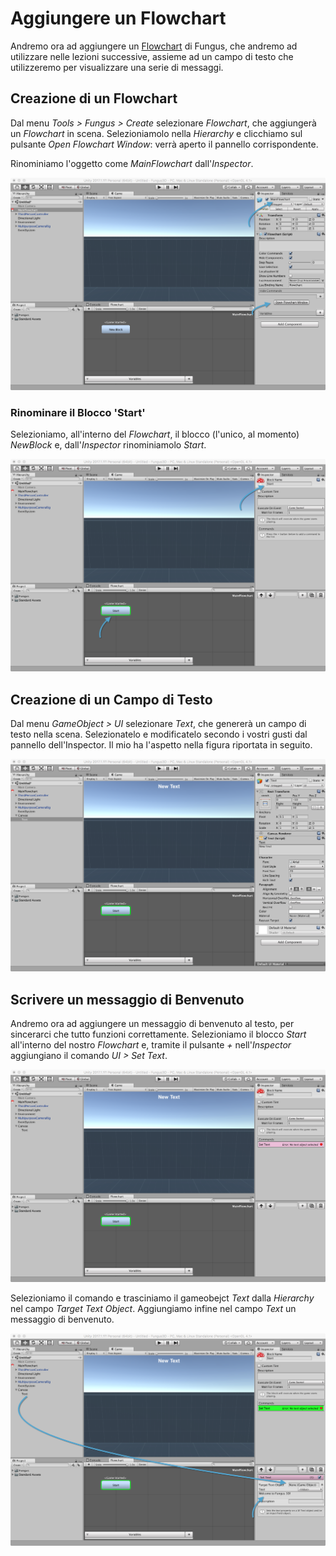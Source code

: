# Aggiungere un Flowchart

Andremo ora ad aggiungere un [Flowchart](http://files.snozbot.com/games/fungus/docs/flowcharts/index.html) di Fungus, che andremo ad utilizzare nelle lezioni successive, assieme ad un campo di testo che utilizzeremo per visualizzare una serie di messaggi.

## Creazione di un Flowchart 

Dal menu _Tools > Fungus > Create_ selezionare _Flowchart_, che aggiungerà un _Flowchart_ in scena. Selezioniamolo nella _Hierarchy_ e clicchiamo sul pulsante _Open Flowchart Window_: verrà aperto il pannello corrispondente.

Rinominiamo l'oggetto come _MainFlowchart_ dall'_Inspector_.

![Aggiunta del Flowchart](../../images/lesson01/pic14_create_flowchart.png "Aggiunta del Flowchart")

### Rinominare il Blocco 'Start'

Selezioniamo, all'interno del _Flowchart_, il blocco (l'unico, al momento) _NewBlock_ e, dall'_Inspector_ rinominiamolo _Start_.

![Rinominare il Blocco](../../images/lesson01/pic15_rename_block.png "Rinominare il Blocco")

## Creazione di un Campo di Testo

Dal menu _GameObject > UI_ selezionare _Text_, che genererà un campo di testo nella scena. Selezionatelo e modificatelo secondo i vostri gusti dal pannello dell'Inspector. Il mio ha l'aspetto nella figura riportata in seguito.

![Aggiungere il Testo](../../images/lesson01/pic16_add_text.png "Aggiungere il Testo")

## Scrivere un messaggio di Benvenuto

Andremo ora ad aggiungere un messaggio di benvenuto al testo, per sincerarci che tutto funzioni correttamente. Selezioniamo il blocco _Start_ all'interno del nostro _Flowchart_ e, tramite il pulsante _+_ nell'_Inspector_ aggiungiano il comando _UI > Set Text_.

![Aggiungere il Comando SetText](../../images/lesson01/pic17_add_text_command.png "Aggiungere il Comando SetText")

Selezioniamo il comando e trasciniamo il gameobejct _Text_ dalla _Hierarchy_ nel campo _Target Text Object_. Aggiungiamo infine nel campo _Text_ un messaggio di benvenuto.

![Aggiungere il GameObject Text](../../images/lesson01/pic18_add_text_gameobject.png "Aggiungere il GameObject Text")
